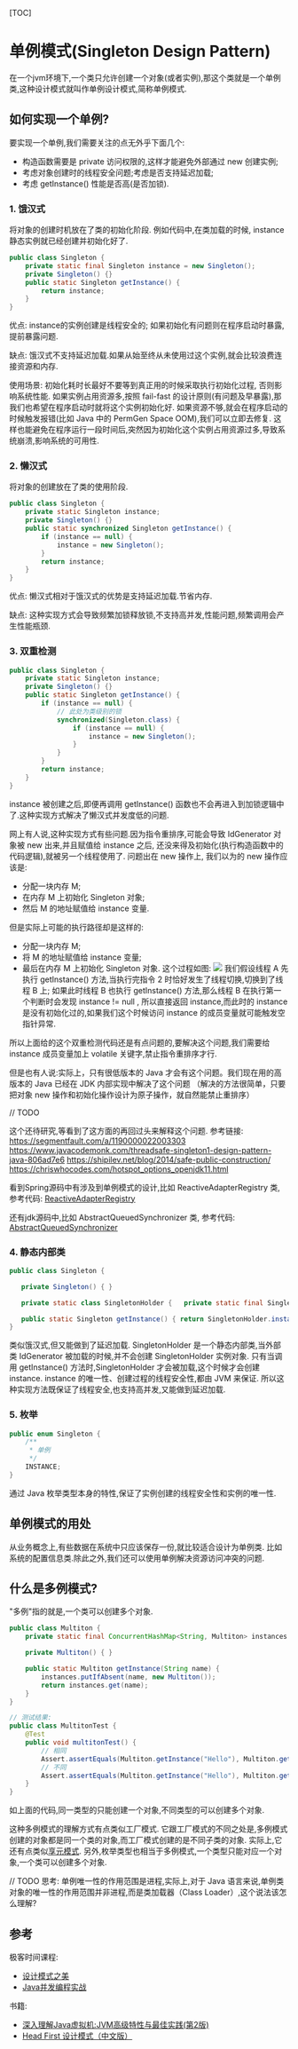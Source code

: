 [TOC]
# 单例模式(Singleton Design Pattern)
在一个jvm环境下,一个类只允许创建一个对象(或者实例),那这个类就是一个单例类,这种设计模式就叫作单例设计模式,简称单例模式.

## 如何实现一个单例?
要实现一个单例,我们需要关注的点无外乎下面几个:
* 构造函数需要是 private 访问权限的,这样才能避免外部通过 new 创建实例;
* 考虑对象创建时的线程安全问题;考虑是否支持延迟加载;
* 考虑 getInstance() 性能是否高(是否加锁).

### 1. 饿汉式
将对象的创建时机放在了类的初始化阶段. 例如代码中,在类加载的时候, instance 静态实例就已经创建并初始化好了.
```java
public class Singleton {
    private static final Singleton instance = new Singleton();
    private Singleton() {}
    public static Singleton getInstance() {
        return instance;
    }
}
```
优点: instance的实例创建是线程安全的; 如果初始化有问题则在程序启动时暴露, 提前暴露问题.

缺点: 饿汉式不支持延迟加载.如果从始至终从未使用过这个实例,就会比较浪费连接资源和内存.

使用场景:
初始化耗时长最好不要等到真正用的时候采取执行初始化过程, 否则影响系统性能.
如果实例占用资源多,按照 fail-fast 的设计原则(有问题及早暴露),那我们也希望在程序启动时就将这个实例初始化好.
如果资源不够,就会在程序启动的时候触发报错(比如 Java 中的 PermGen Space OOM),我们可以立即去修复.
这样也能避免在程序运行一段时间后,突然因为初始化这个实例占用资源过多,导致系统崩溃,影响系统的可用性.


### 2. 懒汉式
将对象的创建放在了类的使用阶段.
```java
public class Singleton {
    private static Singleton instance;
    private Singleton() {}
    public static synchronized Singleton getInstance() {
        if (instance == null) {
            instance = new Singleton();
        }
        return instance;
    }
}
```
优点: 懒汉式相对于饿汉式的优势是支持延迟加载.节省内存.

缺点: 这种实现方式会导致频繁加锁释放锁,不支持高并发,性能问题,频繁调用会产生性能瓶颈.

### 3. 双重检测
```java
public class Singleton {
    private static Singleton instance;
    private Singleton() {}
    public static Singleton getInstance() {
        if (instance == null) {
            // 此处为类级别的锁
            synchronized(Singleton.class) {
                if (instance == null) {
                    instance = new Singleton();
                }
            }
        }
        return instance;
    }
}
```
 instance 被创建之后,即便再调用 getInstance() 函数也不会再进入到加锁逻辑中了.这种实现方式解决了懒汉式并发度低的问题.
 
 网上有人说,这种实现方式有些问题.因为指令重排序,可能会导致 IdGenerator 对象被 new 出来,并且赋值给 instance 之后,
 还没来得及初始化(执行构造函数中的代码逻辑),就被另一个线程使用了.
 问题出在 new 操作上, 我们以为的 new 操作应该是:
 * 分配一块内存 M;
 * 在内存 M 上初始化 Singleton 对象;
 * 然后 M 的地址赋值给 instance 变量.
 
 但是实际上可能的执行路径却是这样的:
 * 分配一块内存 M;
 * 将 M 的地址赋值给 instance 变量;
 * 最后在内存 M 上初始化 Singleton 对象.
 这个过程如图:
 ![](image/双重检测创建单例的异常执行路径.png)
 我们假设线程 A 先执行 getInstance() 方法,当执行完指令 2 时恰好发生了线程切换,切换到了线程 B 上;
 如果此时线程 B 也执行 getInstance() 方法,那么线程 B 在执行第一个判断时会发现 instance != null ,
 所以直接返回 instance,而此时的 instance 是没有初始化过的,如果我们这个时候访问 instance 的成员变量就可能触发空指针异常.
 
 所以上面给的这个双重检测代码还是有点问题的,要解决这个问题,我们需要给 instance 成员变量加上 volatile 关键字,禁止指令重排序才行.
 
 但是也有人说:实际上，只有很低版本的 Java 才会有这个问题。我们现在用的高版本的 Java 已经在 JDK 内部实现中解决了这个问题
 （解决的方法很简单，只要把对象 new 操作和初始化操作设计为原子操作，就自然能禁止重排序）
 
 // TODO
 
 这个还待研究,等看到了这方面的再回过头来解释这个问题.
 参考链接:
 https://segmentfault.com/a/1190000022003303
 https://www.javacodemonk.com/threadsafe-singleton1-design-pattern-java-806ad7e6
 https://shipilev.net/blog/2014/safe-public-construction/
 https://chriswhocodes.com/hotspot_options_openjdk11.html
 
 看到Spring源码中有涉及到单例模式的设计,比如 ReactiveAdapterRegistry 类, 参考代码:
 [ReactiveAdapterRegistry](https://github.com/spring-projects/spring-framework/blob/master/spring-core/src/main/java/org/springframework/core/ReactiveAdapterRegistry.java)
 
 还有jdk源码中,比如 AbstractQueuedSynchronizer 类, 参考代码:
 [AbstractQueuedSynchronizer](https://github.com/openjdk/jdk/blob/master/src/java.base/share/classes/java/util/concurrent/locks/AbstractQueuedSynchronizer.java)
 
 ### 4. 静态内部类
 ```java
public class Singleton {

    private Singleton() { }

    private static class SingletonHolder {   private static final Singleton instance = new Singleton(); }

    public static Singleton getInstance() { return SingletonHolder.instance; }
}
```
类似饿汉式,但又能做到了延迟加载.
SingletonHolder 是一个静态内部类,当外部类 IdGenerator 被加载的时候,并不会创建 SingletonHolder 实例对象.
只有当调用 getInstance() 方法时,SingletonHolder 才会被加载,这个时候才会创建 instance.
instance 的唯一性、创建过程的线程安全性,都由 JVM 来保证.
所以这种实现方法既保证了线程安全,也支持高并发,又能做到延迟加载.

### 5. 枚举
```java
public enum Singleton {
    /**
     * 单例
     */
    INSTANCE;
}
```
通过 Java 枚举类型本身的特性,保证了实例创建的线程安全性和实例的唯一性.

 
## 单例模式的用处
从业务概念上,有些数据在系统中只应该保存一份,就比较适合设计为单例类.
比如系统的配置信息类.除此之外,我们还可以使用单例解决资源访问冲突的问题.

## 什么是多例模式?
"多例"指的就是,一个类可以创建多个对象.
```java
public class Multiton {
    private static final ConcurrentHashMap<String, Multiton> instances = new ConcurrentHashMap<>();

    private Multiton() { }

    public static Multiton getInstance(String name) {
        instances.putIfAbsent(name, new Multiton());
        return instances.get(name);
    }
}

// 测试结果:
public class MultitonTest {
    @Test
    public void multitonTest() {
        // 相同
        Assert.assertEquals(Multiton.getInstance("Hello"), Multiton.getInstance("Hello"));
        // 不同
        Assert.assertEquals(Multiton.getInstance("Hello"), Multiton.getInstance("Ketty"));
    }
}
```
如上面的代码,同一类型的只能创建一个对象,不同类型的可以创建多个对象.

这种多例模式的理解方式有点类似工厂模式.
它跟工厂模式的不同之处是,多例模式创建的对象都是同一个类的对象,而工厂模式创建的是不同子类的对象.
实际上,它还有点类似[享元模式]().
另外,枚举类型也相当于多例模式,一个类型只能对应一个对象,一个类可以创建多个对象.




// TODO
思考:
单例唯一性的作用范围是进程,实际上,对于 Java 语言来说,单例类对象的唯一性的作用范围并非进程,而是类加载器（Class Loader）,这个说法该怎么理解?





## 参考
 极客时间课程: 
 * [设计模式之美](https://time.geekbang.org/column/intro/250?utm_source=pc&utm_medium=chaping&utm_term=pc_interstitial_826)
 * [Java并发编程实战](https://time.geekbang.org/column/intro/100023901?utm_source=pc&utm_medium=chaping&utm_term=pc_interstitial_826)
 
 书籍:
 * [深入理解Java虚拟机:JVM高级特性与最佳实践(第2版)](https://book.douban.com/subject/24722612/)
 * [Head First 设计模式（中文版）](https://book.douban.com/subject/2243615/)